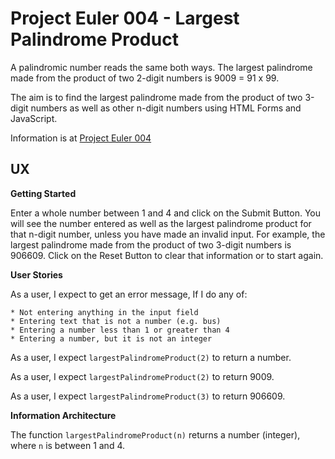 # Project Euler 004 - Largest Palindrome Product

A palindromic number reads the same both ways.  The largest palindrome made from the product of two 2-digit numbers is 9009 = 91 x 99.

The aim is to find the largest palindrome made from the product of two 3-digit numbers as well as other n-digit numbers using HTML Forms and JavaScript.

Information is at [Project Euler 004](https://projecteuler.net/problem=4)

## UX

**Getting Started**

Enter a whole number between 1 and 4 and click on the Submit Button.  You will see the number entered as well as the largest palindrome product for that n-digit number, unless you have made an invalid input.  For example, the largest palindrome made from the product of two 3-digit numbers is 906609.  Click on the Reset Button to clear that information or to start again.

**User Stories**

As a user, I expect to get an error message, If I do any of:

    * Not entering anything in the input field
    * Entering text that is not a number (e.g. bus)
    * Entering a number less than 1 or greater than 4
    * Entering a number, but it is not an integer

As a user, I expect `largestPalindromeProduct(2)` to return a number.

As a user, I expect `largestPalindromeProduct(2)` to return 9009.

As a user, I expect `largestPalindromeProduct(3)` to return 906609.

**Information Architecture**

The function `largestPalindromeProduct(n)` returns a number (integer), where `n` is between 1 and 4.
